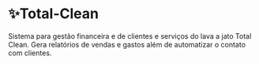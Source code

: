# :sparkles:Total-Clean
Sistema para gestão financeira e de clientes e serviços do lava a jato Total Clean. Gera relatórios de vendas e gastos além de automatizar o contato com clientes. 
